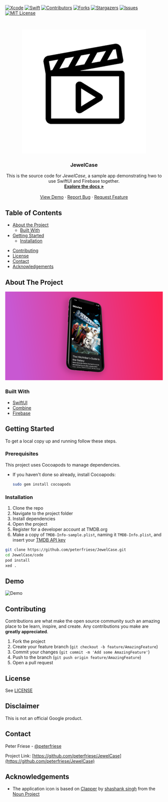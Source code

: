 <!-- PROJECT SHIELDS -->
[![Xcode][xcode-shield]][xcode-url]
[![Swift][swift-shield]][swift-url]
[![Contributors][contributors-shield]][contributors-url]
[![Forks][forks-shield]][forks-url]
[![Stargazers][stars-shield]][stars-url]
[![Issues][issues-shield]][issues-url]
[![MIT License][license-shield]][license-url]

<!-- PROJECT LOGO -->
<br />
<p align="center">
  <a href="https://github.com/peterfriese/JewelCase">
    <img src="assets/logo/JewelCase.png" alt="Logo">
  </a>

  <h3 align="center">JewelCase</h3>

  <p align="center">
    This is the source code for <i>JewelCase</i>, a sample app demonstrating hwo to use SwiftUI and Firebase together.
    <br />
    <a href="https://github.com/peterfriese/JewelCase"><strong>Explore the docs »</strong></a>
    <br />
    <br />
    <a href="https://github.com/peterfriese/JewelCase#Demo">View Demo</a>
    ·
    <a href="https://github.com/peterfriese/JewelCase/issues">Report Bug</a>
    ·
    <a href="https://github.com/peterfriese/JewelCase/issues">Request Feature</a>
  </p>
</p>

<!-- TABLE OF CONTENTS -->
## Table of Contents

* [About the Project](#about-the-project)
  * [Built With](#built-with)
* [Getting Started](#getting-started)
  <!-- * [Prerequisites](#prerequisites) -->
  * [Installation](#installation)
<!-- * [Usage](#usage) -->
<!-- * [Roadmap](#roadmap) -->
* [Contributing](#contributing)
* [License](#license)
* [Contact](#contact)
* [Acknowledgements](#acknowledgements)

<!-- ABOUT THE PROJECT -->
## About The Project

![Screenshot][product-screenshot]

### Built With

* [SwiftUI](https://developer.apple.com/xcode/swiftui/)
* [Combine](https://developer.apple.com/documentation/combine)
* [Firebase](https://firebase.google.com)

<!-- GETTING STARTED -->
## Getting Started

To get a local copy up and running follow these steps.

### Prerequisites

This project uses Cocoapods to manage dependencies.

* If you haven't done so already, install Cocoapods:

  ``` bash
  sudo gem install cocoapods
  ```

### Installation

1. Clone the repo
2. Navigate to the project folder
3. Install dependencies
4. Open the project
5. Register for a developer account at TMDB.org
6. Make a copy of `TMDB-Info-sample.plist`, naming it `TMDB-Info.plist`, and insert your [TMDB API key](https://www.themoviedb.org/settings/api)

``` bash
git clone https://github.com/peterfriese/JewelCase.git
cd JewelCase/code
pod install
xed .
```

<!-- Demo -->
## Demo

![Demo][product-demo]


<!-- CONTRIBUTING -->
## Contributing

Contributions are what make the open source community such an amazing place to be learn, inspire, and create. Any contributions you make are **greatly appreciated**.

1. Fork the project
2. Create your feature branch (`git checkout -b feature/AmazingFeature`)
3. Commit your changes (`git commit -m 'Add some AmazingFeature'`)
4. Push to the branch (`git push origin feature/AmazingFeature`)
5. Open a pull request

<!-- LICENSE -->
## License

See [LICENSE](LICENSE)

<!-- Disclaimer -->
## Disclaimer

This is not an official Google product.

<!-- CONTACT -->
## Contact

Peter Friese - [@peterfriese](https://twitter.com/peterfriese)

Project Link: [https://github.com/peterfriese/JewelCase](https://github.com/peterfriese/JewelCase)

<!-- ACKNOWLEDGEMENTS -->

## Acknowledgements

* The application icon is based on [Clapper](https://thenounproject.com/term/clapper/3233826/) by [shashank singh](https://thenounproject.com/rshashank19/) from the [Noun Project](https://thenounproject.com/)


<!-- MARKDOWN LINKS & IMAGES -->
<!-- https://www.markdownguide.org/basic-syntax/#reference-style-links -->
[xcode-shield]: https://img.shields.io/badge/xcode-v12.0b5-blue
[xcode-url]: https://developer.apple.com/xcode/

[swift-shield]: https://img.shields.io/badge/swift-v5.3-%23fe4b2d
[swift-url]: https://swift.org/

[contributors-shield]: https://img.shields.io/github/contributors/peterfriese/JewelCase.svg?style=flat-square
[contributors-url]: https://github.com/peterfriese/JewelCase/graphs/contributors

[forks-shield]: https://img.shields.io/github/forks/peterfriese/JewelCase.svg?style=flat-square
[forks-url]: https://github.com/peterfriese/JewelCase/network/members

[stars-shield]: https://img.shields.io/github/stars/peterfriese/JewelCase.svg?style=flat-square
[stars-url]: https://github.com/peterfriese/JewelCase/stargazers

[issues-shield]: https://img.shields.io/github/issues/peterfriese/JewelCase.svg?style=flat-square
[issues-url]: https://github.com/peterfriese/JewelCase/issues

[license-shield]: https://img.shields.io/github/license/peterfriese/JewelCase.svg?style=flat-square
[license-url]: https://github.com/peterfriese/JewelCase/blob/master/LICENSE

[linkedin-shield]: https://img.shields.io/badge/-LinkedIn-black.svg?style=flat-square&logo=linkedin&colorB=555
[linkedin-url]: https://linkedin.com/in/peterfriese

[product-demo]: assets/demo.gif
[product-screenshot]: assets/screenshot.png "Screenshot of JewelCase, a sample app demonstrating how to use SwiftUI and Firebase together"
